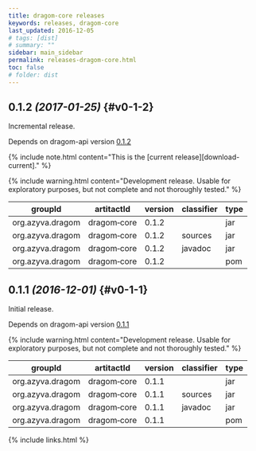 ```yaml
---
title: dragom-core releases
keywords: releases, dragom-core
last_updated: 2016-12-05
# tags: [dist]
# summary: ""
sidebar: main_sidebar
permalink: releases-dragom-core.html
toc: false
# folder: dist
---
```


## 0.1.2 *(2017-01-25)* {#v0-1-2}

Incremental release.

Depends on dragom-api version [0.1.2](releases-dragom-api.html#v0-1-2)

{% include note.html content="This is the [current release][download-current]." %}

{% include warning.html content="Development release. Usable for exploratory purposes, but not complete and not thoroughly tested." %}

groupId         |artitactId       |version|classifier|type  |
----------------|-----------------|-------|----------|------|
org.azyva.dragom|dragom&#8209;core|0.1.2  |          |jar   |<a class="no_icon" href="http://repo1.maven.org/maven2/org/azyva/dragom/dragom-core/0.1.2/dragom-core-0.1.2.jar" download><span class="glyphicon glyphicon-download"/></a>
org.azyva.dragom|dragom&#8209;core|0.1.2  |sources   |jar   |<a class="no_icon" href="http://repo1.maven.org/maven2/org/azyva/dragom/dragom-core/0.1.2/dragom-core-0.1.2-sources.jar" download><span class="glyphicon glyphicon-download"/></a>
org.azyva.dragom|dragom&#8209;core|0.1.2  |javadoc   |jar   |<a class="no_icon" href="http://repo1.maven.org/maven2/org/azyva/dragom/dragom-core/0.1.2/dragom-core-0.1.2-javadoc.jar" download><span class="glyphicon glyphicon-download"/></a>
org.azyva.dragom|dragom&#8209;core|0.1.2  |          |pom   |<a class="no_icon" href="http://repo1.maven.org/maven2/org/azyva/dragom/dragom-core/0.1.2/dragom-core-0.1.2.pom" download><span class="glyphicon glyphicon-download"/></a>

## 0.1.1 *(2016-12-01)* {#v0-1-1}

Initial release.

Depends on dragom-api version [0.1.1](releases-dragom-api.html#v0-1-1)

{% include warning.html content="Development release. Usable for exploratory purposes, but not complete and not thoroughly tested." %}

groupId         |artitactId       |version|classifier|type  |
----------------|-----------------|-------|----------|------|
org.azyva.dragom|dragom&#8209;core|0.1.1  |          |jar   |<a class="no_icon" href="http://repo1.maven.org/maven2/org/azyva/dragom/dragom-core/0.1.1/dragom-core-0.1.1.jar" download><span class="glyphicon glyphicon-download"/></a>
org.azyva.dragom|dragom&#8209;core|0.1.1  |sources   |jar   |<a class="no_icon" href="http://repo1.maven.org/maven2/org/azyva/dragom/dragom-core/0.1.1/dragom-core-0.1.1-sources.jar" download><span class="glyphicon glyphicon-download"/></a>
org.azyva.dragom|dragom&#8209;core|0.1.1  |javadoc   |jar   |<a class="no_icon" href="http://repo1.maven.org/maven2/org/azyva/dragom/dragom-core/0.1.1/dragom-core-0.1.1-javadoc.jar" download><span class="glyphicon glyphicon-download"/></a>
org.azyva.dragom|dragom&#8209;core|0.1.1  |          |pom   |<a class="no_icon" href="http://repo1.maven.org/maven2/org/azyva/dragom/dragom-core/0.1.1/dragom-core-0.1.1.pom" download><span class="glyphicon glyphicon-download"/></a>

{% include links.html %}